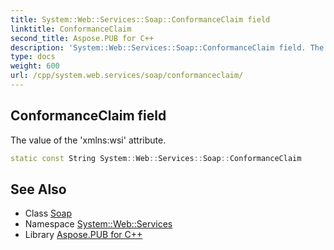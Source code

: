 ```yaml
---
title: System::Web::Services::Soap::ConformanceClaim field
linktitle: ConformanceClaim
second_title: Aspose.PUB for C++
description: 'System::Web::Services::Soap::ConformanceClaim field. The value of the ''xmlns:wsi'' attribute in C++.'
type: docs
weight: 600
url: /cpp/system.web.services/soap/conformanceclaim/
---
```

## ConformanceClaim field


The value of the 'xmlns:wsi' attribute.

```cpp
static const String System::Web::Services::Soap::ConformanceClaim
```

## See Also

* Class [Soap](../)
* Namespace [System::Web::Services](../../)
* Library [Aspose.PUB for C++](../../../)

